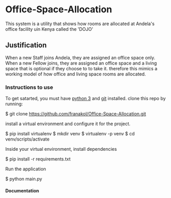 # Office-Space-Allocation

This system is a utility that shows how rooms are allocated at Andela's office facility uin Kenya called the 'DOJO'

## Justification

When a new Staff joins Andela, they are assigned an office space only. When a new Fellow joins, they are assigned
an office space and a living space that is optional if they choose to to take it. therefore this mimics a working
model of how office and living space rooms are allocated.

### Instructions to use

To get satarted, you must have [python 3](https://www.python.org/) and [git](https://git-scm.com/) installed. clone this repo by running:

$ git clone https://github.com/franakol/Office-Space-Allocation.git

install a virtual environment and configure it for the project.

$ pip install virtualenv
$ mkdir venv
$ virtualenv -p <path to your python executable> venv
$ cd venv/scripts/activate

Inside your virtual environment, install dependencies

$ pip install -r requirements.txt

Run the application

$ python main.py

#### Documentation
